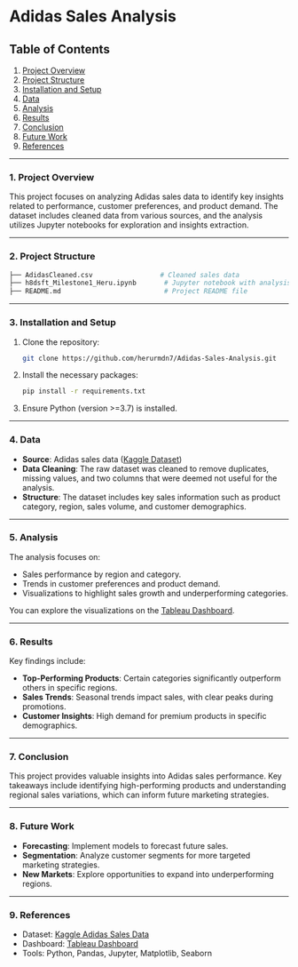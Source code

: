 
# Adidas Sales Analysis

## Table of Contents
1. [Project Overview](#project-overview)
2. [Project Structure](#project-structure)
3. [Installation and Setup](#installation-and-setup)
4. [Data](#data)
5. [Analysis](#analysis)
6. [Results](#results)
7. [Conclusion](#conclusion)
8. [Future Work](#future-work)
9. [References](#references)

---

### 1. Project Overview
This project focuses on analyzing Adidas sales data to identify key insights related to performance, customer preferences, and product demand. The dataset includes cleaned data from various sources, and the analysis utilizes Jupyter notebooks for exploration and insights extraction.

---

### 2. Project Structure
```bash
├── AdidasCleaned.csv                 # Cleaned sales data
├── h8dsft_Milestone1_Heru.ipynb       # Jupyter notebook with analysis
├── README.md                          # Project README file
```

---

### 3. Installation and Setup
1. Clone the repository:
   ```bash
   git clone https://github.com/herurmdn7/Adidas-Sales-Analysis.git
   ```
2. Install the necessary packages:
   ```bash
   pip install -r requirements.txt
   ```
3. Ensure Python (version >=3.7) is installed.

---

### 4. Data
- **Source**: Adidas sales data ([Kaggle Dataset](https://www.kaggle.com/datasets/vishwas199728/adidas-sales-data))
- **Data Cleaning**: The raw dataset was cleaned to remove duplicates, missing values, and two columns that were deemed not useful for the analysis.
- **Structure**: The dataset includes key sales information such as product category, region, sales volume, and customer demographics.

---

### 5. Analysis
The analysis focuses on:
- Sales performance by region and category.
- Trends in customer preferences and product demand.
- Visualizations to highlight sales growth and underperforming categories.

You can explore the visualizations on the [Tableau Dashboard](https://public.tableau.com/app/profile/heru.r/viz/shared/P2BW7SR9K).

---

### 6. Results
Key findings include:
- **Top-Performing Products**: Certain categories significantly outperform others in specific regions.
- **Sales Trends**: Seasonal trends impact sales, with clear peaks during promotions.
- **Customer Insights**: High demand for premium products in specific demographics.

---

### 7. Conclusion
This project provides valuable insights into Adidas sales performance. Key takeaways include identifying high-performing products and understanding regional sales variations, which can inform future marketing strategies.

---

### 8. Future Work
- **Forecasting**: Implement models to forecast future sales.
- **Segmentation**: Analyze customer segments for more targeted marketing strategies.
- **New Markets**: Explore opportunities to expand into underperforming regions.

---

### 9. References
- Dataset: [Kaggle Adidas Sales Data](https://www.kaggle.com/datasets/vishwas199728/adidas-sales-data)
- Dashboard: [Tableau Dashboard](https://public.tableau.com/app/profile/heru.r/viz/shared/P2BW7SR9K)
- Tools: Python, Pandas, Jupyter, Matplotlib, Seaborn
